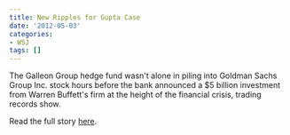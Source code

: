 ```yaml
---
title: New Ripples for Gupta Case
date: '2012-05-03'
categories:
- WSJ
tags: []
---
```

The Galleon Group hedge fund wasn't alone in piling into Goldman Sachs Group Inc. stock hours before the bank announced a $5 billion investment from Warren Buffett's firm at the height of the financial crisis, trading records show.

Read the full story [here](http://wsj.com/article/SB10001424052702304743704577382311581712708.html).